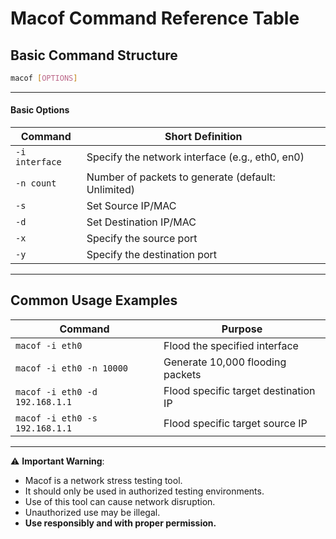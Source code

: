 
# Macof Command Reference Table

## Basic Command Structure

```bash
macof [OPTIONS]
```

---

#### **Basic Options**

| Command        | Short Definition                                   |
| -------------- | -------------------------------------------------- |
| `-i interface` | Specify the network interface (e.g., eth0, en0)    |
| `-n count`     | Number of packets to generate (default: Unlimited) |
| `-s`           | Set Source IP/MAC                                  |
| `-d`           | Set Destination IP/MAC                             |
| `-x`           | Specify the source port                            |
| `-y`           | Specify the destination port                       |

---

## Common Usage Examples

| Command                        | Purpose                              |
| ------------------------------ | ------------------------------------ |
| `macof -i eth0`                | Flood the specified interface        |
| `macof -i eth0 -n 10000`       | Generate 10,000 flooding packets     |
| `macof -i eth0 -d 192.168.1.1` | Flood specific target destination IP |
| `macof -i eth0 -s 192.168.1.1` | Flood specific target source IP      |

---

⚠️ **Important Warning**:  
- Macof is a network stress testing tool.  
- It should only be used in authorized testing environments.  
- Use of this tool can cause network disruption.  
- Unauthorized use may be illegal.  
- **Use responsibly and with proper permission.**
